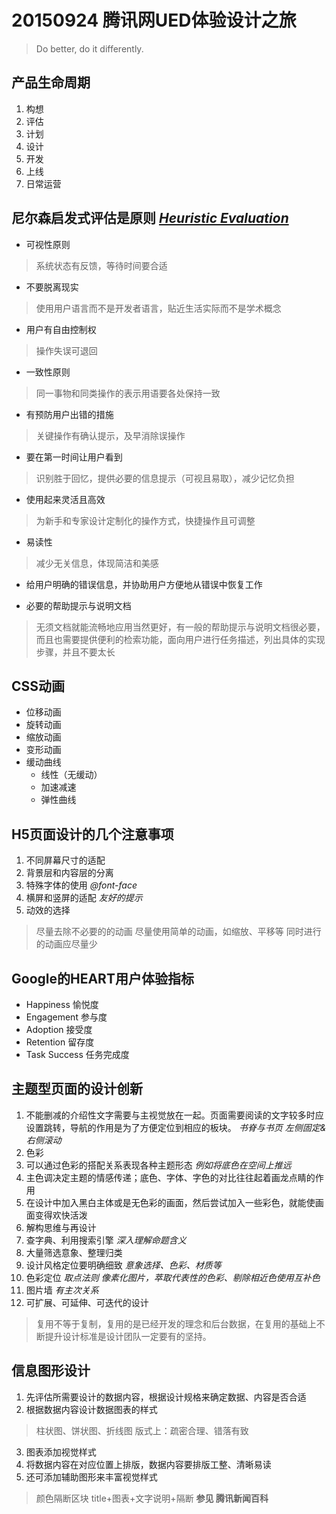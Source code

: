 # 20150924 腾讯网UED体验设计之旅
> Do better, do it differently.

## 产品生命周期
1. 构想
2. 评估
3. 计划
4. 设计
5. 开发
6. 上线
7. 日常运营

## 尼尔森启发式评估是原则 _[Heuristic Evaluation](http://www.nngroup.com)_
* 可视性原则  
> 系统状态有反馈，等待时间要合适  

* 不要脱离现实  
> 使用用户语言而不是开发者语言，贴近生活实际而不是学术概念  

* 用户有自由控制权  
> 操作失误可退回  

* 一致性原则  
> 同一事物和同类操作的表示用语要各处保持一致  

* 有预防用户出错的措施  
> 关键操作有确认提示，及早消除误操作  

* 要在第一时间让用户看到  
> 识别胜于回忆，提供必要的信息提示（可视且易取），减少记忆负担  

* 使用起来灵活且高效  
> 为新手和专家设计定制化的操作方式，快捷操作且可调整  

* 易读性  
> 减少无关信息，体现简洁和美感  

* 给用户明确的错误信息，并协助用户方便地从错误中恢复工作  

* 必要的帮助提示与说明文档  
> 无须文档就能流畅地应用当然更好，有一般的帮助提示与说明文档很必要，而且也需要提供便利的检索功能，面向用户进行任务描述，列出具体的实现步骤，并且不要太长  

## CSS动画
* 位移动画
* 旋转动画
* 缩放动画
* 变形动画
* 缓动曲线
  * 线性（无缓动）
  * 加速减速
  * 弹性曲线

## H5页面设计的几个注意事项
1. 不同屏幕尺寸的适配
2. 背景层和内容层的分离
3. 特殊字体的使用 _@font-face_
4. 横屏和竖屏的适配 _友好的提示_
5. 动效的选择
  >尽量去除不必要的的动画
  >尽量使用简单的动画，如缩放、平移等
  >同时进行的动画应尽量少

## Google的HEART用户体验指标
* Happiness 愉悦度
* Engagement 参与度
* Adoption 接受度
* Retention 留存度
* Task Success 任务完成度

## 主题型页面的设计创新
1. 不能删减的介绍性文字需要与主视觉放在一起。页面需要阅读的文字较多时应设置跳转，导航的作用是为了方便定位到相应的板块。 _书脊与书页 左侧固定&右侧滚动_  
2. 色彩
  1. 可以通过色彩的搭配关系表现各种主题形态 _例如将底色在空间上推远_
  2. 主色调决定主题的情感传递；底色、字体、字色的对比往往起着画龙点睛的作用
  3. 在设计中加入黑白主体或是无色彩的画面，然后尝试加入一些彩色，就能使画面变得欢快活泼
3. 解构思维与再设计
  1. 查字典、利用搜索引擎 _深入理解命题含义_
  2. 大量筛选意象、整理归类
  3. 设计风格定位要明确细致 _意象选择、色彩、材质等_
4. 色彩定位 _取点法则 像素化图片，萃取代表性的色彩、剔除相近色使用互补色_
5. 图片墙 _有主次关系_
6. 可扩展、可延伸、可迭代的设计
  >复用不等于复制，复用的是已经开发的理念和后台数据，在复用的基础上不断提升设计标准是设计团队一定要有的坚持。

## 信息图形设计
1. 先评估所需要设计的数据内容，根据设计规格来确定数据、内容是否合适
2. 根据数据内容设计数据图表的样式
 > 柱状图、饼状图、折线图
 > 版式上：疏密合理、错落有致
3. 图表添加视觉样式
4. 将数据内容在对应位置上排版，数据内容要排版工整、清晰易读
5. 还可添加辅助图形来丰富视觉样式
> 颜色隔断区块
> title+图表+文字说明+隔断 **参见 腾讯新闻百科**

